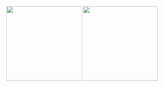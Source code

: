 <p align="center">
<img src="https://github.com/user-attachments/assets/385cde21-4df6-4575-a022-3e535df413f9" width="200" height="200"> <img src="https://github.com/user-attachments/assets/525da405-3516-4b00-8bf5-99c3edf868f8" width="200" height="200">
</p>
